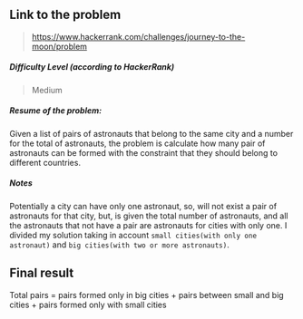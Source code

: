 ## Link to the problem
 
 > https://www.hackerrank.com/challenges/journey-to-the-moon/problem
 
##### Difficulty Level (according to HackerRank)
 
 > Medium
 
##### Resume of the problem:
 
 Given a list of pairs of astronauts that belong to the same city and a number for the
 total of astronauts, the problem is calculate how many pair of  astronauts can be 
 formed with the constraint that they should belong to different countries.
 
##### Notes
 
 Potentially a city can have only one astronaut, so, will not exist a pair of astronauts
 for that city, but, is given the total number of astronauts, and all the astronauts that
 not have a pair are astronauts for cities with only one. I divided my solution taking in 
 account `small cities(with only one astronaut)` and `big cities(with two or more astronauts)`.
   

## Final result

 Total pairs = pairs formed only in big cities 
                + pairs between small and big cities 
                + pairs formed only with small cities

